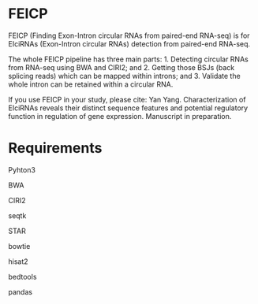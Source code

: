 # FEICP
FEICP (Finding Exon-Intron circular RNAs from paired-end RNA-seq) is for EIciRNAs (Exon-Intron circular RNAs) detection from paired-end RNA-seq.

The whole FEICP pipeline has three main parts: 1. Detecting circular RNAs from RNA-seq using BWA and CIRI2; and 2. Getting those BSJs (back splicing reads) which can be mapped within introns; and 3. Validate the whole intron can be retained within a circular RNA.

If you use FEICP in your study, please cite:
Yan Yang. Characterization of EIciRNAs reveals their distinct sequence features and potential regulatory function in regulation of gene expression. Manuscript in preparation.

# Requirements

Pyhton3

BWA

CIRI2

seqtk

STAR

bowtie

hisat2

bedtools

pandas
